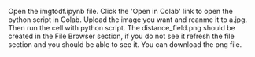 Open the imgtodf.ipynb file. Click the 'Open in Colab' link to open the python script in Colab. Upload the image you want and reanme it to a.jpg. Then run the cell with python script. The distance_field.png should be created in the File Browser section, if you do not see it refresh the file section and you should be able to see it. You can download the png file.


